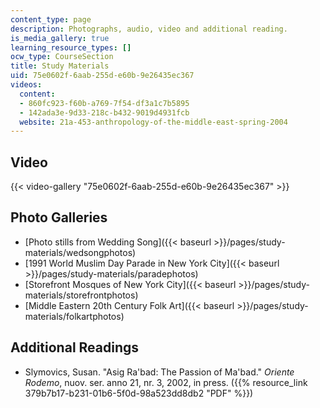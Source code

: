 ```yaml
---
content_type: page
description: Photographs, audio, video and additional reading.
is_media_gallery: true
learning_resource_types: []
ocw_type: CourseSection
title: Study Materials
uid: 75e0602f-6aab-255d-e60b-9e26435ec367
videos:
  content:
  - 860fc923-f60b-a769-7f54-df3a1c7b5895
  - 142ada3e-9d33-218c-b432-9019d4931fcb
  website: 21a-453-anthropology-of-the-middle-east-spring-2004
---
```


Video
-----

{{< video-gallery "75e0602f-6aab-255d-e60b-9e26435ec367" >}}


Photo Galleries
---------------

*   [Photo stills from Wedding Song]({{< baseurl >}}/pages/study-materials/wedsongphotos)
*   [1991 World Muslim Day Parade in New York City]({{< baseurl >}}/pages/study-materials/paradephotos)
*   [Storefront Mosques of New York City]({{< baseurl >}}/pages/study-materials/storefrontphotos)
*   [Middle Eastern 20th Century Folk Art]({{< baseurl >}}/pages/study-materials/folkartphotos)

Additional Readings
-------------------

*   Slymovics, Susan. "Asig Ra'bad: The Passion of Ma'bad." _Oriente Rodemo_, nuov. ser. anno 21, nr. 3, 2002, in press. ({{% resource_link 379b7b17-b231-01b6-5f0d-98a523dd8db2 "PDF" %}})